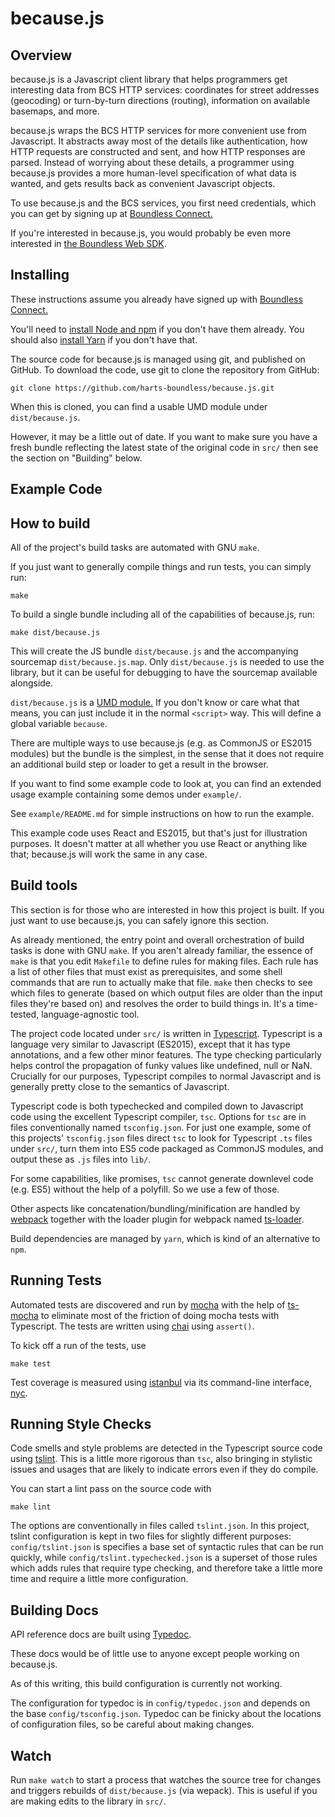 # because.js


## Overview

because.js is a Javascript client library that helps programmers get
interesting data from BCS HTTP services: coordinates for street addresses
(geocoding) or turn-by-turn directions (routing), information on available
basemaps, and more.

because.js wraps the BCS HTTP services for more convenient use from Javascript.
It abstracts away most of the details like authentication, how HTTP requests
are constructed and sent, and how HTTP responses are parsed. Instead of
worrying about these details, a programmer using because.js provides a
more human-level specification of what data is wanted, and gets results back as
convenient Javascript objects.

To use because.js and the BCS services, you first need credentials, which you
can get by signing up at [Boundless
Connect.](https://connect.boundlessgeo.com/)

If you're interested in because.js, you would probably be even more interested
in [the Boundless Web SDK](https://github.com/boundlessgeo/sdk).



## Installing

These instructions assume you already have signed up with [Boundless
Connect.](https://connect.boundlessgeo.com/)

You'll need to [install Node and
npm](https://docs.npmjs.com/getting-started/installing-node) if you don't have
them already. You should also [install
Yarn](https://yarnpkg.com/lang/en/docs/install/) if you don't have that.

The source code for because.js is managed using git, and published on GitHub.
To download the code, use git to clone the repository from GitHub:

    git clone https://github.com/harts-boundless/because.js.git

When this is cloned, you can find a usable UMD module under `dist/because.js`.

However, it may be a little out of date. If you want to make sure you have a
fresh bundle reflecting the latest state of the original code in `src/` then
see the section on "Building" below.


## Example Code
How to build
------------

All of the project's build tasks are automated with GNU `make`.

If you just want to generally compile things and run tests, you can simply run:

    make

To build a single bundle including all of the capabilities of because.js, run:

    make dist/because.js

This will create the JS bundle `dist/because.js` and the accompanying sourcemap
`dist/because.js.map`. Only `dist/because.js` is needed to use the library, but
it can be useful for debugging to have the sourcemap available alongside.

`dist/because.js` is a [UMD module.](https://github.com/umdjs/umd) If you don't
know or care what that means, you can just include it in the normal `<script>`
way. This will define a global variable `because`.

There are multiple ways to use because.js (e.g. as CommonJS or ES2015 modules)
but the bundle is the simplest, in the sense that it does not require an
additional build step or loader to get a result in the browser.



If you want to find some example code to look at, you can find an extended
usage example containing some demos under `example/`.

See `example/README.md` for simple instructions on how to run the example.

This example code uses React and ES2015, but that's just for illustration
purposes. It doesn't matter at all whether you use React or anything like that;
because.js will work the same in any case.


## Build tools

This section is for those who are interested in how this project is built.
If you just want to use because.js, you can safely ignore this section.

As already mentioned, the entry point and overall orchestration of build tasks
is done with GNU `make`. If you aren't already familiar, the essence of `make`
is that you edit `Makefile` to define rules for making files. Each rule
has a list of other files that must exist as prerequisites, and some shell
commands that are run to actually make that file. `make` then checks to see
which files to generate (based on which output files are older than the input
files they're based on) and resolves the order to build things in. It's a
time-tested, language-agnostic tool.

The project code located under `src/` is written in
[Typescript](https://www.typescriptlang.org/docs/tutorial.html). Typescript is
a language very similar to Javascript (ES2015), except that it has type
annotations, and a few other minor features. The type checking particularly
helps control the propagation of funky values like undefined, null or NaN.
Crucially for our purposes, Typescript compiles to normal Javascript and is
generally pretty close to the semantics of Javascript.

Typescript code is both typechecked and compiled down to Javascript code using
the excellent Typescript compiler, `tsc`. Options for `tsc` are in files
conventionally named `tsconfig.json`. For just one example, some of this
projects' `tsconfig.json` files direct `tsc` to look for Typescript `.ts` files
under `src/`, turn them into ES5 code packaged as CommonJS modules, and output
these as `.js` files into `lib/`.

For some capabilities, like promises, `tsc` cannot generate downlevel code
(e.g. ES5) without the help of a polyfill. So we use a few of those.

Other aspects like concatenation/bundling/minification are handled by
[webpack](https://webpack.github.io/) together with the loader plugin for
webpack named [ts-loader](https://github.com/TypeStrong/ts-loader).

Build dependencies are managed by `yarn`, which is kind of an alternative to
`npm`.


## Running Tests

Automated tests are discovered and run by [mocha](https://mochajs.org/) with
the help of [ts-mocha](https://www.npmjs.com/package/ts-mocha) to eliminate
most of the friction of doing mocha tests with Typescript. The tests are
written using [chai](http://chaijs.com/) using `assert()`.

To kick off a run of the tests, use

    make test

Test coverage is measured using
[istanbul](https://www.npmjs.com/package/istanbul) via its command-line
interface, [nyc](https://www.npmjs.com/package/nyc).


## Running Style Checks

Code smells and style problems are detected in the Typescript source code using
[tslint](https://palantir.github.io/tslint/). This is a little more rigorous
than `tsc`, also bringing in stylistic issues and usages that are likely to
indicate errors even if they do compile.

You can start a lint pass on the source code with

    make lint

The options are conventionally in files called `tslint.json`. In this project,
tslint configuration is kept in two files for slightly different purposes:
`config/tslint.json` is specifies a base set of syntactic rules that can be run
quickly, while `config/tslint.typechecked.json` is a superset of those rules
which adds rules that require type checking, and therefore take a little more
time and require a little more configuration.


## Building Docs

API reference docs are built using [Typedoc](http://typedoc.org/).

These docs would be of little use to anyone except people working on
because.js.

As of this writing, this build configuration is currently not working.

The configuration for typedoc is in `config/typedoc.json` and depends on the
base `config/tsconfig.json`. Typedoc can be finicky about the locations of
configuration files, so be careful about making changes.


## Watch

Run `make watch` to start a process that watches the source tree for changes
and triggers rebuilds of `dist/because.js` (via wepack). This is useful if you
are making edits to the library in `src/`.
